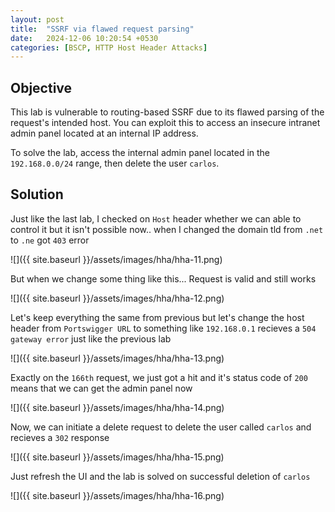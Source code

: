 ```yaml
---
layout: post
title:  "SSRF via flawed request parsing"
date:   2024-12-06 10:20:54 +0530
categories: [BSCP, HTTP Host Header Attacks]
---
```


## Objective 

This lab is vulnerable to routing-based SSRF due to its flawed parsing of the request's intended host. You can exploit this to access an insecure intranet admin panel located at an internal IP address.

To solve the lab, access the internal admin panel located in the `192.168.0.0/24` range, then delete the user `carlos`. 

## Solution 

Just like the last lab, I checked on `Host` header whether we can able to control it but it isn't possible now.. when I changed the domain tld from `.net` to `.ne` got `403` error 

![]({{ site.baseurl }}/assets/images/hha/hha-11.png)

But when we change some thing like this... Request is valid and still works 

![]({{ site.baseurl }}/assets/images/hha/hha-12.png)

Let's keep everything the same from previous but let's change the host header from `Portswigger URL` to something like `192.168.0.1` recieves a `504 gateway error` just like the previous lab 

![]({{ site.baseurl }}/assets/images/hha/hha-13.png)

Exactly on the `166th` request, we just got a hit and it's status code of `200` means that we can get the admin panel now 

![]({{ site.baseurl }}/assets/images/hha/hha-14.png)

Now, we can initiate a delete request to delete the user called `carlos` and recieves a `302` response 

![]({{ site.baseurl }}/assets/images/hha/hha-15.png)

Just refresh the UI and the lab is solved on successful deletion of `carlos`

![]({{ site.baseurl }}/assets/images/hha/hha-16.png)